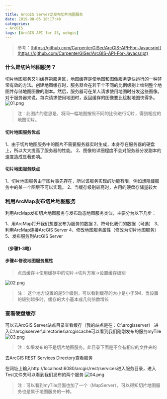 ```yaml
---
---
title: ArcGIS Server之发布切片地图服务
date: 2019-08-05 10:17:48
categories:
- ArcGIS
tags: [ArcGIS API for JS, webgis]
---
```


> 参考：[https://github.com/CarpenterGISer/ArcGIS-API-For-Javacsript](https://github.com/CarpenterGISer/ArcGIS-API-For-Javacsript)

### 什么是切片地图服务？
切片地图服务又叫缓存第服务区，地图缓存是使地图和图像服务更快运行的一种非常有效的方法。创建地图缓存时，服务器会在若干个不同的比例级别上绘制整个地图并存储地图图像的副本。然后，服务器可在某人请求使用地图时分发这些图像。对于服务器来说，每次请求使用地图时，返回缓存的图像要比绘制地图快得多。
![01.png](01.png)
>注：此图片的意思是，将同一幅地图按照不同的比例进行切片，得到相应的地图切片。

#### 切片地图服务优点
1、由于切片地图服务中的图片不需要服务器实时生成，本身存在服务器的硬盘上，所以大大提高了服务器的性能。
2、图像的详细程度不会对服务器分发副本的速度造成显著影响。
#### 切片地图服务缺点
1、切片地图服务由于图片事先存在，所以该服务实现的功能有限，例如想隐藏服务中的某一个图层不可以实现。
2、当缓存级别较高时，占用的硬盘存储量较大

### 利用ArcMap发布切片地图服务
利用ArcMap发布切片地图服务与发布动态地图服务类似，主要分为以下几步：

1、用ArcMap打开我们想要发布为服务的数据
2、符号化我们的数据（可选）
3、利用ArcMap连接ArcGIS Server
4、修改地图服务属性（修改为切片地图服务）
5、发布服务到ArcGIS Server
#### （步骤1-3略）
#### 步骤4:修改地图服务属性

>点击缓存->使用缓存中的切片->切片方案->设置缓存级别

![02.png](02.png)
>注： 这个地方设置的是5个级别，可以看到缓存的大小是小于5M，当设置的级别越多时，缓存的大小基本成几何倍数增长
### 查看硬盘缓存
可以去ArcGIS Server站点目录查看缓存（我的站点是在：C:\arcgisserver）
进入C:\arcgisserver\directories\arcgiscache可以看到我们刚刚发布的服务myTile
![03.png](03.png)
>注：如果发布的不是切片地图服务。此目录下面是不会有相应的文件夹的

去ArcGIS REST Services Directory查看服务

在网址上输入http://localhost:6080/arcgis/rest/services进入服务目录，进入 Test文件夹可以看到我们发布的两个服务
![04.png](04.png)
>注：可以看到myTile后面也加了一个（MapServer），可以得知切片地图服务也是属于地图服务的一种。
